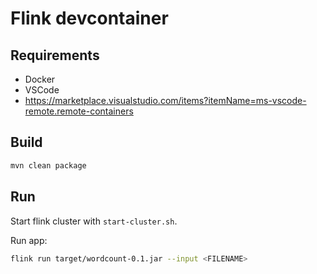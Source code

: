 # Flink devcontainer

## Requirements

- Docker
- VSCode
- <https://marketplace.visualstudio.com/items?itemName=ms-vscode-remote.remote-containers>

## Build

```bash
mvn clean package
```

## Run

Start flink cluster with `start-cluster.sh`.

Run app:

```bash
flink run target/wordcount-0.1.jar --input <FILENAME>
```
